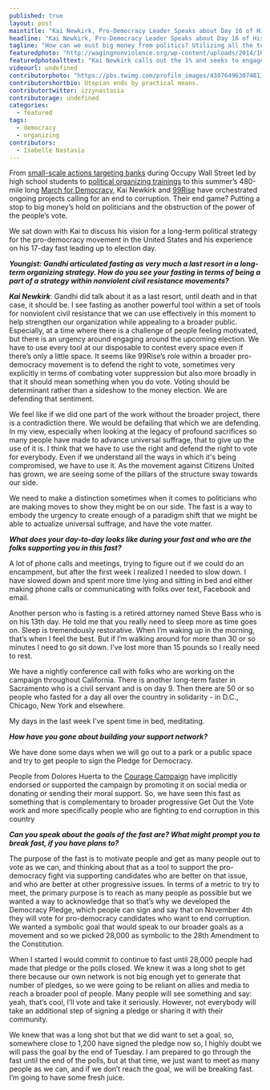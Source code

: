 ```yaml
---
published: true
layout: post
maintitle: "Kai Newkirk, Pro-Democracy Leader Speaks about Day 16 of His Fast - {Young}ist"
headline: "Kai Newkirk, Pro-Democracy Leader Speaks about Day 16 of His Fast"
tagline: "How can we oust big money from politics? Utilizing all the tools in our toolbox."
featuredphoto: "http://wagingnonviolence.org/wp-content/uploads/2014/10/1897719_848278608536340_7907527111927504725_n-615x461.jpg"
featuredphotoalttext: "Kai Newkirk calls out the 1% and seeks to engage people in the pro-Democracy movement - Photo via Wagingnonviolence.org"
videourl: undefined
contributorphoto: "https://pbs.twimg.com/profile_images/430764963074813952/HBHyQd3O.png"
contributorshortbio: Utopian ends by practical means.
contributortwitter: izzynastasia
contributorage: undefined
categories: 
  - featured
tags: 
  - democracy
  - organizing
contributors: 
  - Isabelle Nastasia
---
```


From [small-scale actions targeting banks](http://www.thenation.com/blog/171025/rise-99rise) during Occupy Wall Street led by high school students to [political organizing trainings](http://www.99rise.org/get_trained) to this summer’s 480-mile long [March for Democracy](http://doloreshuerta.org/call-to-action-99rise-california-march-for-democracy/), Kai Newkirk and [99Rise](http://www.99rise.org/) have orchestrated ongoing projects calling for an end to corruption. Their end game? Putting a stop to big money’s hold on politicians and the obstruction of the power of the people’s vote. 

We sat down with Kai to discuss his vision for a long-term political strategy for the pro-democracy movement in the United States and his experience on his 17-day fast leading up to election day. 

**_Youngist: Gandhi articulated fasting as very much a last resort in a long-term organizing strategy. How do you see your fasting in terms of being a part of a strategy within nonviolent civil resistance movements?_**

_**Kai Newkirk**_: Gandhi did talk about it as a last resort, until death and in that case, it should be. I see fasting as another powerful tool within a set of tools for nonviolent civil resistance that we can use effectively in this moment to help strengthen our organization while appealing to a broader public. Especially, at a time where there is a challenge of people feeling motivated, but there is an urgency around engaging around the upcoming election. We have to use every tool at our disposable to contest every space even if there’s only a little space. It seems like 99Rise’s role within a broader pro-democracy movement is to defend the right to vote, sometimes very explicitly in terms of combating voter suppression but also more broadly in that it should mean something when you do vote. Voting should be determinant rather than a sideshow to the money election. We are defending that sentiment. 

We feel like if we did one part of the work without the broader project, there is a contradiction there. We would be defailing that which we are defending. In my view, especially when looking at the legacy of profound sacrifices so many people have made to advance universal suffrage, that to give up the use of it is. I think that we have to use the right and defend the right to vote for everybody. Even if we understand all the ways in which it's being compromised, we have to use it. As the movement against Citizens United has grown, we are seeing some of the pillars of the structure sway towards our side.

We need to make a distinction sometimes when it comes to politicians who are making moves to show they might be on our side. The fast is a way to embody the urgency to create enough of a paradigm shift that we might be able to actualize universal suffrage, and have the vote matter.

_**What does your day-to-day looks like during your fast and who are the folks supporting you in this fast?**_

A lot of phone calls and meetings, trying to figure out if we could do an encampment, but after the first week I realized I needed to slow down. I have slowed down and spent more time lying and sitting in bed and either making phone calls or communicating with folks over text, Facebook and email. 

Another person who is fasting is a retired attorney named Steve Bass who is on his 13th day. He told me that you really need to sleep more as time goes on. Sleep is tremendously restorative. When I’m waking up in the morning, that’s when I feel the best. But if I’m walking around for more than 30 or so minutes I need to go sit down. I’ve lost more than 15 pounds so I really need to rest. 

We have a nightly conference call with folks who are working on the campaign throughout California. There is another long-term faster in Sacramento who is a civil servant and is on day 9. Then there are 50 or so people who fasted for a day all over the country in solidarity - in D.C., Chicago, New York and elsewhere. 

My days in the last week I’ve spent time in bed, meditating. 

**_How have you gone about building your support network?_**

We have done some days when we will go out to a park or a public space and try to get people to sign the Pledge for Democracy. 

People from Dolores Huerta to the [Courage Campaign](https://couragecampaign.org/) have implicitly endorsed or supported the campaign by promoting it on social media or donating or sending their moral support. So, we have seen this fast as something that is complementary to broader progressive Get Out the Vote work and more specifically people who are fighting to end corruption in this country

**_Can you speak about the goals of the fast are? What might prompt you to break fast, if you have plans to?_**

The purpose of the fast is to motivate people and get as many people out to vote as we can, and thinking about that as a tool to support the pro-democracy fight via supporting candidates who are better on that issue, and who are better at other progressive issues. In terms of a metric to try to meet, the primary purpose is to reach as many people as possible but we wanted a way to acknowledge that so that’s why we developed the Democracy Pledge, which people can sign and say that on November 4th they will vote for pro-democracy candidates who want to end corruption. We wanted a symbolic goal that would speak to our broader goals as a movement and so we picked 28,000 as symbolic to the 28th Amendment to the Constitution. 

When I started I would commit to continue to fast until 28,000 people had made that pledge or the polls closed. We knew it was a long shot to get there because our own network is not big enough yet to generate that number of pledges, so we were going to be reliant on allies and media to reach a broader pool of people. Many people will see something and say: yeah, that’s cool, I’ll vote and take it seriously. However, not everybody will take an additional step of signing a pledge or sharing it with their community. 

We knew that was a long shot but that we did want to set a goal, so, somewhere close to 1,200 have signed the pledge now so, I highly doubt we will pass the goal by the end of Tuesday. I am prepared to go through the fast until the end of the polls, but at that time, we just want to meet as many people as we can, and if we don’t reach the goal, we will be breaking fast. I’m going to have some fresh juice.